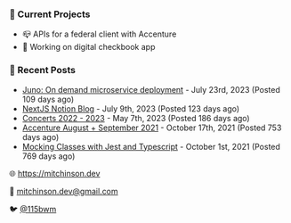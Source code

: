 ### 📌 Current Projects
- 📪 APIs for a federal client with Accenture
- 🤑 Working on digital checkbook app

### 📝 Recent Posts

- [Juno: On demand microservice deployment](https://blog.mitchinson.dev/juno) - July 23rd, 2023 (Posted 109 days ago)
- [NextJS Notion Blog](https://blog.mitchinson.dev/blog-2023) - July 9th, 2023 (Posted 123 days ago)
- [Concerts 2022 - 2023](https://blog.mitchinson.dev/concerts-2023) - May 7th, 2023 (Posted 186 days ago)
- [Accenture August + September 2021](https://blog.mitchinson.dev/pillar/aug-sep-21) - October 17th, 2021 (Posted 753 days ago)
- [Mocking Classes with Jest and Typescript](https://blog.mitchinson.dev/jest-typescript-mocks) - October 1st, 2021 (Posted 769 days ago)

🌐 https://mitchinson.dev

💌 mitchinson.dev@gmail.com

🐦 [@115bwm](https://twitter.com/115bwm)